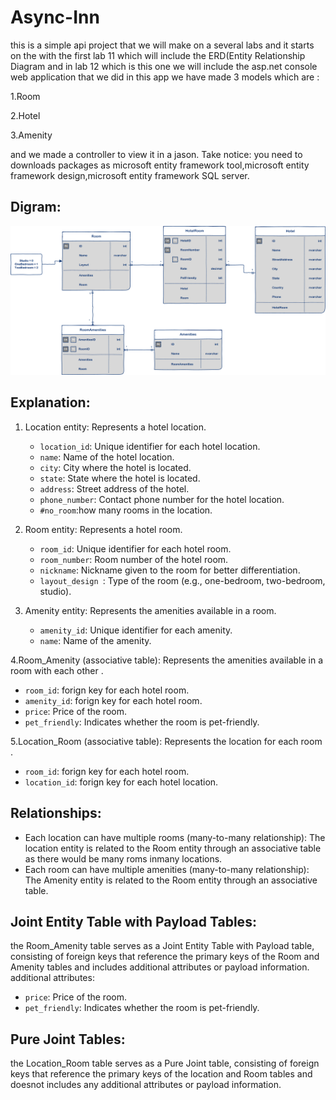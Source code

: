 # Async-Inn
this is a simple api project that we will make on a several labs and it starts on the with the first lab 11 which will include the ERD(Entity Relationship Diagram and in lab 12 which is this one we will include the asp.net console web application that we did 
in this app we have made 3 models which are :

1.Room

2.Hotel

3.Amenity

and we made a controller to view it in a jason.
Take notice:
you need to downloads packages as microsoft entity framework tool,microsoft entity framework design,microsoft entity framework SQL server.
## Digram:
![diagram](async-inn-erd.png)


## Explanation:

1. Location entity: Represents a hotel location.
   - `location_id`: Unique identifier for each hotel location.
   - `name`: Name of the hotel location.
   - `city`: City where the hotel is located.
   - `state`: State where the hotel is located.
   - `address`: Street address of the hotel.
   - `phone_number`: Contact phone number for the hotel location.
   - `#no_room`:how many rooms in the location.

2. Room entity: Represents a hotel room.
   - `room_id`: Unique identifier for each hotel room.
   - `room_number`: Room number of the hotel room.
   - `nickname`: Nickname given to the room for better differentiation.
   - `layout_design `: Type of the room (e.g., one-bedroom, two-bedroom, studio).


3. Amenity entity: Represents the amenities available in a room.
   - `amenity_id`: Unique identifier for each amenity.
   - `name`: Name of the amenity.


4.Room_Amenity (associative table): Represents the amenities available in a room with each other .
 - `room_id`: forign key for each hotel room.
 - `amenity_id`: forign key for each hotel room.
 - `price`: Price of the room.
 - `pet_friendly`: Indicates whether the room is pet-friendly.
   
5.Location_Room (associative table): Represents the location for each room  .
 - `room_id`: forign key for each hotel room.
 - `location_id`: forign key for each hotel location.
## Relationships:
- Each location can have multiple rooms (many-to-many relationship): The location entity is related to the Room entity through an associative table as there would be many roms inmany locations.
- Each room can have multiple amenities (many-to-many relationship): The Amenity entity is related to the Room entity through an associative table.
##  Joint Entity Table with Payload Tables:
the Room_Amenity table serves as a Joint Entity Table with Payload table, consisting of foreign keys that reference the primary keys of the Room and Amenity tables and includes  additional attributes or payload information.
additional attributes:
   - `price`: Price of the room.
   - `pet_friendly`: Indicates whether the room is pet-friendly.
##  Pure Joint Tables:
the Location_Room table serves as a  Pure Joint table, consisting of foreign keys that reference the primary keys of the location  and Room tables and doesnot includes  any additional attributes or payload information.


